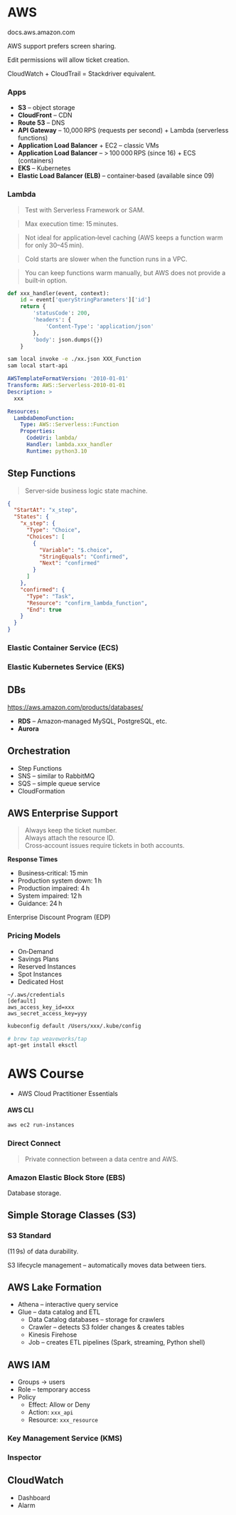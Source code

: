 
# AWS
docs.aws.amazon.com

AWS support prefers screen sharing.

Edit permissions will allow ticket creation.

CloudWatch + CloudTrail = Stackdriver equivalent.

### Apps
- **S3** – object storage  
- **CloudFront** – CDN  
- **Route 53** – DNS  
- **API Gateway** – 10,000 RPS (requests per second) + Lambda (serverless functions)  
- **Application Load Balancer** + EC2 – classic VMs  
- **Application Load Balancer** – > 100 000 RPS (since 16) + ECS (containers)  
- **EKS** – Kubernetes  
- **Elastic Load Balancer (ELB)** – container‑based (available since 09)

### Lambda
> Test with Serverless Framework or SAM.

> Max execution time: 15 minutes.  

> Not ideal for application‑level caching (AWS keeps a function warm for only 30–45 min).  

> Cold starts are slower when the function runs in a VPC.  

> You can keep functions warm manually, but AWS does not provide a built‑in option.

```python
def xxx_handler(event, context):
    id = event['queryStringParameters']['id']
    return {
        'statusCode': 200,
        'headers': {
            'Content-Type': 'application/json'
        },
        'body': json.dumps({})
    }
```

```bash
sam local invoke -e ./xx.json XXX_Function
sam local start-api
```

```yaml
AWSTemplateFormatVersion: '2010-01-01'
Transform: AWS::Serverless-2010-01-01
Description: >
  xxx

Resources:
  LambdaDemoFunction:
    Type: AWS::Serverless::Function
    Properties:
      CodeUri: lambda/
      Handler: lambda.xxx_handler
      Runtime: python3.10
```

## Step Functions
> Server‑side business logic state machine.

```json
{
  "StartAt": "x_step",
  "States": {
    "x_step": {
      "Type": "Choice",
      "Choices": [
        {
          "Variable": "$.choice",
          "StringEquals": "Confirmed",
          "Next": "confirmed"
        }
      ]
    },
    "confirmed": {
      "Type": "Task",
      "Resource": "confirm_lambda_function",
      "End": true
    }
  }
}
```

### Elastic Container Service (ECS)

### Elastic Kubernetes Service (EKS)

## DBs
https://aws.amazon.com/products/databases/

- **RDS** – Amazon‑managed MySQL, PostgreSQL, etc.  
- **Aurora**  

## Orchestration
- Step Functions  
- SNS – similar to RabbitMQ  
- SQS – simple queue service  
- CloudFormation  

## AWS Enterprise Support
> Always keep the ticket number.  
> Always attach the resource ID.  
> Cross‑account issues require tickets in both accounts.

**Response Times**
- Business‑critical: 15 min  
- Production system down: 1 h  
- Production impaired: 4 h  
- System impaired: 12 h  
- Guidance: 24 h  

Enterprise Discount Program (EDP)

### Pricing Models
- On‑Demand  
- Savings Plans  
- Reserved Instances  
- Spot Instances  
- Dedicated Host  

```
~/.aws/credentials
[default]
aws_access_key_id=xxx
aws_secret_access_key=yyy
```

```bash
kubeconfig default /Users/xxx/.kube/config

# brew tap weaveworks/tap
apt-get install eksctl
```

# AWS Course
- AWS Cloud Practitioner Essentials

#### AWS CLI
```bash
aws ec2 run-instances
```

### Direct Connect
> Private connection between a data centre and AWS.

### Amazon Elastic Block Store (EBS)
Database storage.

## Simple Storage Classes (S3)

### S3 Standard
(11 9s) of data durability.

S3 lifecycle management – automatically moves data between tiers.

## AWS Lake Formation
- Athena – interactive query service  
- Glue – data catalog and ETL  
  - Data Catalog databases – storage for crawlers  
  - Crawler – detects S3 folder changes & creates tables  
  - Kinesis Firehose  
  - Job – creates ETL pipelines (Spark, streaming, Python shell)

## AWS IAM
- Groups → users  
- Role – temporary access  
- Policy  
  - Effect: Allow or Deny  
  - Action: `xxx_api`  
  - Resource: `xxx_resource`  

### Key Management Service (KMS)

### Inspector

## CloudWatch
- Dashboard  
- Alarm
